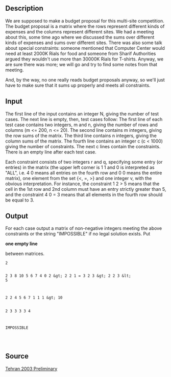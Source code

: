 <h2>Description</h2><p>We are supposed to make a budget proposal for this multi-site competition. The budget proposal is a matrix where the rows represent different kinds of expenses and the columns represent different sites. We had a meeting about this, some time ago where we discussed the sums over different kinds of expenses and sums over different sites. There was also some talk about special constraints: someone mentioned that Computer Center would need at least 2000K Rials for food and someone from Sharif Authorities argued they wouldn't use more than 30000K Rials for T-shirts. Anyway, we are sure there was more; we will go and try to find some notes from that meeting.
</p>
And, by the way, no one really reads budget proposals anyway, so we'll just have to make sure that it sums up properly and meets all constraints. <h2>Input</h2><p>The first line of the input contains an integer N, giving the number of test cases. The next line is empty, then, test cases follow: The first line of each test case contains two integers, m and n, giving the number of rows and columns (m &lt;= 200, n &lt;= 20). The second line contains m integers, giving the row sums of the matrix. The third line contains n integers, giving the column sums of the matrix. The fourth line contains an integer c (c &lt; 1000) giving the number of constraints. The next c lines contain the constraints. There is an empty line after each test case.
</p>
Each constraint consists of two integers r and q, specifying some entry (or entries) in the matrix (the upper left corner is 1 1 and 0 is interpreted as "ALL", i.e. 4 0 means all entries on the fourth row and 0 0 means the entire matrix), one element from the set {&lt;, =, &gt;} and one integer v, with the obvious interpretation. For instance, the constraint 1 2 &gt; 5 means that the cell in the 1st row and 2nd column must have an entry strictly greater than 5, and the constraint 4 0 = 3 means that all elements in the fourth row should be equal to 3.<h2>Output</h2><p>For each case output a matrix of non-negative integers meeting the above constraints or the string "IMPOSSIBLE" if no legal solution exists. Put </p><b>one empty line</b><p> between matrices.</p><pre><code class="language-input1">2

2 3 
8 10 
5 6 7 
4 
0 2 &amp;gt; 2 
2 1 = 3 
2 3 &amp;gt; 2 
2 3 &amp;lt; 5 

2 2 
4 5 
6 7 
1 
1 1 &amp;gt; 10
</code></pre><pre><code class="language-output1">2 3 3 
3 3 4 

IMPOSSIBLE 

</code></pre><h2>Source</h2><a href="searchproblem?field=source&amp;key=Tehran+2003+Preliminary">Tehran 2003 Preliminary</a>